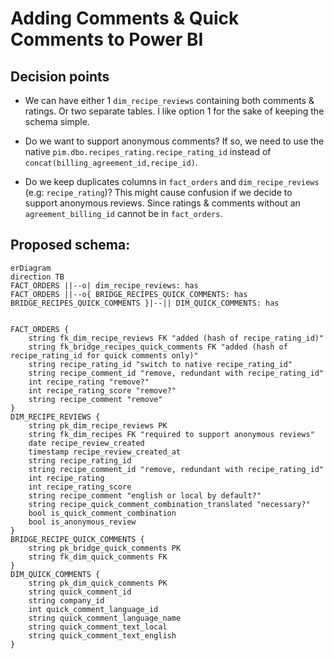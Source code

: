# Adding Comments & Quick Comments to Power BI

## Decision points

- We can have either 1 `dim_recipe_reviews` containing both comments & ratings. Or two separate tables. I like option 1 for the sake of keeping the schema simple.

- Do we want to support anonymous comments? If so, we need to use the native `pim.dbo.recipes_rating.recipe_rating_id` instead of `concat(billing_agreement_id,recipe_id)`. 

- Do we keep duplicates columns in `fact_orders` and `dim_recipe_reviews` (e.g: `recipe_rating`)? This might cause confusion if we decide to support anonymous reviews. Since ratings & comments without an `agreement_billing_id` cannot be in `fact_orders`.

## Proposed schema:

```mermaid
erDiagram
direction TB
FACT_ORDERS ||--o| dim_recipe_reviews: has
FACT_ORDERS ||--o{ BRIDGE_RECIPES_QUICK_COMMENTS: has
BRIDGE_RECIPES_QUICK_COMMENTS }|--|| DIM_QUICK_COMMENTS: has


FACT_ORDERS {
    string fk_dim_recipe_reviews FK "added (hash of recipe_rating_id)"
    string fk_bridge_recipes_quick_comments FK "added (hash of recipe_rating_id for quick comments only)"
    string recipe_rating_id "switch to native recipe_rating_id"
    string recipe_comment_id "remove, redundant with recipe_rating_id"
    int recipe_rating "remove?"
    int recipe_rating_score "remove?"
    string recipe_comment "remove"
}
DIM_RECIPE_REVIEWS {
    string pk_dim_recipe_reviews PK
    string fk_dim_recipes FK "required to support anonymous reviews"
    date recipe_review_created
    timestamp recipe_review_created_at
    string recipe_rating_id
    string recipe_comment_id "remove, redundant with recipe_rating_id"
    int recipe_rating
    int recipe_rating_score
    string recipe_comment "english or local by default?"
    string recipe_quick_comment_combination_translated "necessary?"
    bool is_quick_comment_combination
    bool is_anonymous_review
}
BRIDGE_RECIPE_QUICK_COMMENTS {
    string pk_bridge_quick_comments PK
    string fk_dim_quick_comments FK
}
DIM_QUICK_COMMENTS {
    string pk_dim_quick_comments PK
    string quick_comment_id 
    string company_id
    int quick_comment_language_id
    string quick_comment_language_name
    string quick_comment_text_local
    string quick_comment_text_english
}
```
